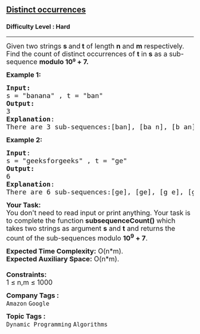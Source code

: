 <h2><a href="https://www.geeksforgeeks.org/problems/distinct-occurrences/1?timeMachineDate=2024-02-22">Distinct occurrences</a></h2><h3>Difficulty Level : Hard</h3><hr><div class="problems_problem_content__Xm_eO"><p><span style="font-size: 18px;">Given two strings <strong>s </strong>and<strong> t</strong> of length <strong>n</strong> and <strong>m</strong> respectively. Find the count of distinct occurrences of <strong>t</strong> in <strong>s</strong> as a sub-sequence </span><strong><span style="font-size: 18px;">modulo&nbsp;10</span><sup>9</sup></strong><span style="font-size: 18px;"><strong> + 7.</strong></span></p>
<p><span style="font-size: 18px;"><strong>Example 1:</strong></span></p>
<pre><span style="font-size: 18px;"><strong>Input:</strong>
s = "banana" , t = "ban"
<strong>Output:</strong> <br>3
<strong>Explanation</strong>: <br>There are 3 sub-sequences:[ban], [ba n], [b an].</span>
</pre>
<p><span style="font-size: 18px;"><strong>Example 2:</strong></span></p>
<pre><span style="font-size: 18px;"><strong>Input</strong>:
s = "geeksforgeeks" , t = "ge"
<strong>Output:</strong> <br>6
<strong>Explanation</strong>: <br>There are 6 sub-sequences:[ge], [ge], [g e], [g e] [g e] and [g e].</span>
</pre>
<p><span style="font-size: 18px;"><strong>Your Task:</strong><br>You don't need to read input or print anything. Your task is to complete the function <strong>subsequenceCount()</strong> which takes two strings as argument <strong>s</strong> and <strong>t</strong> and returns the count of the sub-sequences modulo <strong>10<sup>9</sup> + 7</strong>.</span></p>
<p><span style="font-size: 18px;"><strong>Expected Time Complexity:</strong>&nbsp;O(n*m).<br><strong>Expected Auxiliary Space:</strong>&nbsp;O(n*m).<br><br><strong>Constraints:</strong><br>1 ≤ n,m ≤ 1000<br></span></p></div><p><span style=font-size:18px><strong>Company Tags : </strong><br><code>Amazon</code>&nbsp;<code>Google</code>&nbsp;<br><p><span style=font-size:18px><strong>Topic Tags : </strong><br><code>Dynamic Programming</code>&nbsp;<code>Algorithms</code>&nbsp;
